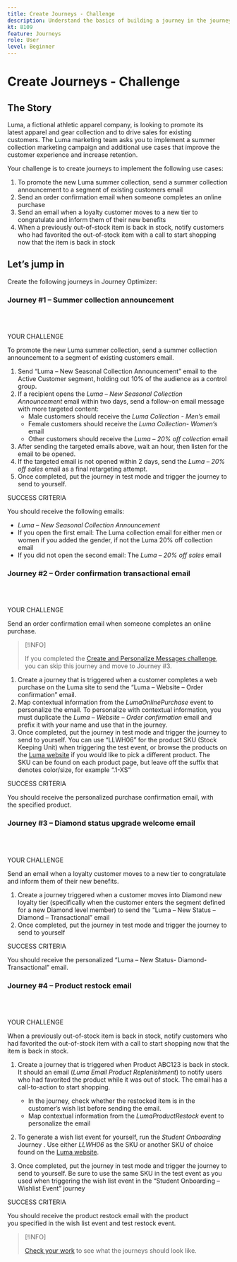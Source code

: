 ```yaml
---
title: Create Journeys - Challenge
description: Understand the basics of building a journey in the journey canvas.
kt: 8109
feature: Journeys
role: User
level: Beginner
---
```


# Create Journeys - Challenge

## The Story

Luma, a fictional athletic apparel company, is looking to promote its latest apparel and gear collection and to drive sales for existing customers. The Luma marketing team asks you to implement a summer collection marketing campaign and additional use cases that improve the customer experience and increase retention.

Your challenge is to create journeys to implement the following use cases:

1. To promote the new Luma summer collection, send a summer collection announcement to a segment of existing customers email
2. Send an order confirmation email when someone completes an online purchase
3. Send an email when a loyalty customer moves to a new tier to congratulate and inform them of their new benefits
4. When a previously out-of-stock item is back in stock, notify customers who had favorited the out-of-stock item with a call to start shopping now that the item is back in stock

## Let’s jump in

Create the following journeys in Journey Optimizer:

### **Journey #1 – Summer collection announcement**

<br>&nbsp;

YOUR CHALLENGE

To promote the new Luma summer collection, send a summer collection announcement to a segment of existing customers email.

1. Send “Luma – New Seasonal Collection Announcement” email to the Active Customer segment, holding out 10% of the audience as a control group.
2. If a recipient opens the *Luma – New Seasonal Collection Announcement* email within two days, send a follow-on email message with more targeted content:
   * Male customers should receive the *Luma Collection - Men’s* email
   * Female customers should receive the *Luma Collection- Women’s* email
   * Other customers should receive the *Luma – 20% off collection* email
3. After sending the targeted emails above, wait an hour, then listen for the email to be opened.
4. If the targeted email is not opened within 2 days, send the *Luma – 20% off sales* email as a final retargeting attempt.
5. Once completed, put the journey in test mode and trigger the journey to send to yourself.

SUCCESS CRITERIA

You should receive the following emails:

* *Luma – New Seasonal Collection Announcement*
* If you open the first email: The Luma collection email for either men or women if you added the gender, if not the Luma 20% off collection email
* If you did not open the second email: The *Luma – 20% off sales* email

### **Journey #2 – Order confirmation transactional email**

<br>&nbsp;

YOUR CHALLENGE

Send an order confirmation email when someone completes an online purchase.

>[!INFO]
>
>If you completed the [Create and Personalize Messages challenge](/help/challenges/create-and-personalize-emails.md), you can skip this journey and move to Journey #3.

1. Create a journey that is triggered when a customer completes a web purchase on the Luma site to send the “Luma – Website – Order confirmation” email.
2. Map contextual information from the *LumaOnlinePurchase* event to personalize the email. To personalize with contextual information, you must duplicate the *Luma – Website – Order confirmation* email and prefix it with your name and use that in the journey.
3. Once completed, put the journey in test mode and trigger the journey to send to yourself. You can use “LLWH06” for the product SKU (Stock Keeping Unit) when triggering the test event, or browse the products on the [Luma website](https://publish1034.adobedemo.com/content/luma/us/en.html) if you would like to pick a different product. The SKU can be found on each product page, but leave off the suffix that denotes color/size, for example “.1-XS”

SUCCESS CRITERIA

You should receive the personalized purchase confirmation email, with the specified product.

### **Journey #3 – Diamond status upgrade welcome email**

<br>&nbsp;

YOUR CHALLENGE

Send an email when a loyalty customer moves to a new tier to congratulate and inform them of their new benefits.

1. Create a journey triggered when a customer moves into Diamond new loyalty tier (specifically when the customer enters the segment defined for a new Diamond level member) to send the “Luma – New Status – Diamond – Transactional” email
2. Once completed, put the journey in test mode and trigger the journey to send to yourself  

SUCCESS CRITERIA

You should receive the personalized “Luma – New Status- Diamond-Transactional” email.

### **Journey #4 – Product restock email**

<br>&nbsp;

YOUR CHALLENGE

When a previously out-of-stock item is back in stock, notify customers who had favorited the out-of-stock item with a call to start shopping now that the item is back in stock.

1. Create a journey that is triggered when Product ABC123 is back in stock. It should an email (*Luma Email Product Replenishment*) to notify users who had favorited the product while it was out of stock. The email has a call-to-action to start shopping.

   * In the journey, check whether the restocked item is in the customer’s wish list before sending the email.
   * Map contextual information from the *LumaProductRestock* event to personalize the email

2. To generate a wish list event for yourself, run the *Student Onboarding* Journey . Use either *LLWH06* as the SKU or another SKU of choice found on the [Luma website](https://publish1034.adobedemo.com/content/luma/us/en.html).

3. Once completed, put the journey in test mode and trigger the journey to send to yourself. Be sure to use the same SKU in the test event as you used when triggering the wish list event in the “Student Onboarding – Wishlist Event” journey

SUCCESS CRITERIA

You should receive the product restock email with the product you specified in the wish list event and test restock event.

>[!INFO]
>
>[Check your work](/help/challenges/check-your-work/create-journeys.md) to see what the journeys should look like.
